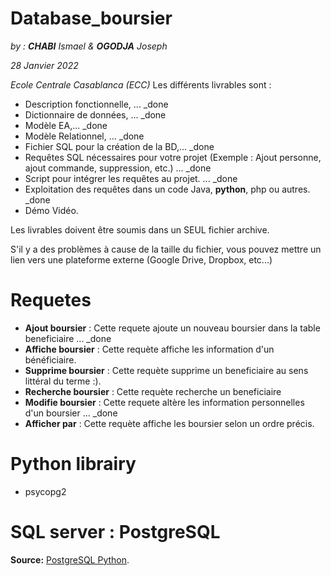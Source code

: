 # Database_boursier
_by : **CHABI** Ismael & **OGODJA** Joseph_

_28 Janvier 2022_

_Ecole Centrale Casablanca (ECC)_
Les différents livrables sont :
- Description fonctionnelle, ... _done
- Dictionnaire de données, ... _done
- Modèle EA,... _done
- Modèle Relationnel, ... _done
- Fichier SQL pour la création de la BD,... _done
- Requêtes SQL nécessaires pour votre projet (Exemple : Ajout personne, ajout commande, suppression, etc.) ... _done
- Script pour intégrer les requêtes au projet. ... _done
- Exploitation des requêtes dans un code Java, **python**, php ou autres. _done
- Démo Vidéo. 

Les livrables doivent être soumis dans un SEUL fichier archive. 

S'il y a des problèmes à cause de la taille du fichier, vous pouvez mettre un lien vers une plateforme externe (Google Drive, Dropbox, etc...)

# Requetes
- **Ajout boursier** : Cette requete ajoute un nouveau boursier dans la table beneficiaire ... _done
- **Affiche boursier** : Cette requète affiche les information d'un bénéficiaire.
- **Supprime boursier** : Cette requète supprime un beneficiaire au sens littéral du terme :).
- **Recherche boursier** : Cette requète recherche un beneficiaire
- **Modifie boursier** : Cette requete altère les information personnelles d'un boursier ... _done
- **Afficher par** : Cette requète affiche les boursier selon un ordre précis.

# Python librairy
- psycopg2

# SQL server : PostgreSQL

**Source:** [PostgreSQL Python](https://www.postgresqltutorial.com/postgresql-python/).

